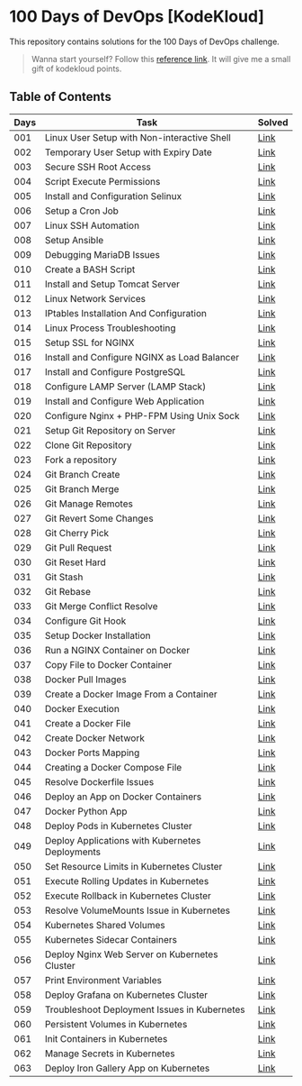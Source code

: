 # 100 Days of DevOps [KodeKloud]

This repository contains solutions for the 100 Days of DevOps challenge.

> Wanna start yourself? Follow this [reference link](https://linkly.link/2CeSH). It will give me a small gift of kodekloud points. 

## Table of Contents

|Days|Task|Solved|
|---|---|---|
| 001 | Linux User Setup with Non-interactive Shell | [Link](./days/001.md) |
| 002 | Temporary User Setup with Expiry Date | [Link](./days/002.md) |
| 003 | Secure SSH Root Access | [Link](./days/003.md) |
| 004 | Script Execute Permissions | [Link](./days/004.md) |
| 005 | Install and Configuration Selinux | [Link](./days/005.md) |
| 006 | Setup a Cron Job | [Link](./days/006.md) |
| 007 | Linux SSH Automation | [Link](./days/007.md) |
| 008 | Setup Ansible | [Link](./days/008.md) |
| 009 | Debugging MariaDB Issues | [Link](./days/009.md) |
| 010 | Create a BASH Script | [Link](./days/010.md) |
| 011 | Install and Setup Tomcat Server | [Link](./days/011.md) |
| 012 | Linux Network Services | [Link](./days/012.md) |
| 013 | IPtables Installation And Configuration | [Link](./days/013.md) |
| 014 | Linux Process Troubleshooting | [Link](./days/014.md) |
| 015 | Setup SSL for NGINX | [Link](./days/015.md) |
| 016 | Install and Configure NGINX as Load Balancer | [Link](./days/016.md) |
| 017 | Install and Configure PostgreSQL | [Link](./days/017.md) |
| 018 | Configure LAMP Server (LAMP Stack) | [Link](./days/018.md) |
| 019 | Install and Configure Web Application | [Link](./days/019.md) |
| 020 | Configure Nginx + PHP-FPM Using Unix Sock | [Link](./days/020.md) |
| 021 | Setup Git Repository on Server | [Link](./days/021.md) |
| 022 | Clone Git Repository | [Link](./days/022.md) |
| 023 | Fork a repository | [Link](./days/023.md) |
| 024 | Git Branch Create | [Link](./days/024.md) |
| 025 | Git Branch Merge | [Link](./days/025.md) |
| 026 | Git Manage Remotes | [Link](./days/026.md) |
| 027 | Git Revert Some Changes | [Link](./days/027.md) |
| 028 | Git Cherry Pick | [Link](./days/028.md) |
| 029 | Git Pull Request | [Link](./days/029.md) |
| 030 | Git Reset Hard | [Link](./days/030.md) |
| 031 | Git Stash | [Link](./days/031.md) |
| 032 | Git Rebase | [Link](./days/032.md) |
| 033 | Git Merge Conflict Resolve | [Link](./days/033.md) |
| 034 | Configure Git Hook | [Link](./days/034.md) |
| 035 | Setup Docker Installation | [Link](./days/035.md) |
| 036 | Run a NGINX Container on Docker | [Link](./days/036.md) |
| 037 | Copy File to Docker Container | [Link](./days/037.md) |
| 038 | Docker Pull Images | [Link](./days/038.md) |
| 039 | Create a Docker Image From a Container | [Link](./days/039.md) |
| 040 | Docker Execution | [Link](./days/040.md) |
| 041 | Create a Docker File | [Link](./days/041.md) |
| 042 | Create Docker Network | [Link](./days/042.md) |
| 043 | Docker Ports Mapping | [Link](./days/043.md) |
| 044 | Creating a Docker Compose File | [Link](./days/044.md) |
| 045 | Resolve Dockerfile Issues | [Link](./days/045.md) |
| 046 | Deploy an App on Docker Containers | [Link](./days/046.md) |
| 047 | Docker Python App | [Link](./days/047.md) |
| 048 | Deploy Pods in Kubernetes Cluster | [Link](./days/048.md) |
| 049 | Deploy Applications with Kubernetes Deployments | [Link](./days/049.md) |
| 050 | Set Resource Limits in Kubernetes Cluster | [Link](./days/050.md) |
| 051 | Execute Rolling Updates in Kubernetes | [Link](./days/051.md) |
| 052 | Execute Rollback in Kubernetes Cluster | [Link](./days/052.md) |
| 053 | Resolve VolumeMounts Issue in Kubernetes | [Link](./days/053.md) |
| 054 | Kubernetes Shared Volumes | [Link](./days/054.md) |
| 055 | Kubernetes Sidecar Containers | [Link](./days/055.md) |
| 056 | Deploy Nginx Web Server on Kubernetes Cluster | [Link](./days/056.md) |
| 057 | Print Environment Variables | [Link](./days/057.md) |
| 058 | Deploy Grafana on Kubernetes Cluster | [Link](./days/058.md) |
| 059 | Troubleshoot Deployment Issues in Kubernetes | [Link](./days/059.md) |
| 060 | Persistent Volumes in Kubernetes | [Link](./days/060.md) |
| 061 | Init Containers in Kubernetes | [Link](./days/061.md) |
| 062 | Manage Secrets in Kubernetes | [Link](./days/062.md) |
| 063 | Deploy Iron Gallery App on Kubernetes | [Link](./days/063.md) |
